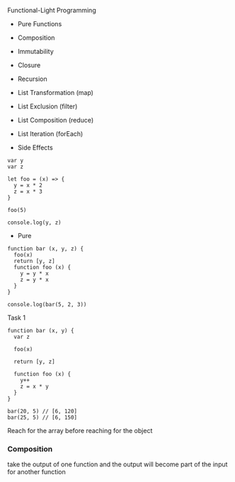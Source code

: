 Functional-Light Programming
- Pure Functions
- Composition
- Immutability
- Closure
- Recursion
- List Transformation (map)
- List Exclusion (filter)
- List Composition (reduce)
- List Iteration (forEach)


- Side Effects

```
var y
var z

let foo = (x) => {
  y = x * 2
  z = x * 3
}

foo(5)

console.log(y, z)
```

- Pure
```
function bar (x, y, z) {
  foo(x)
  return [y, z]
  function foo (x) {
    y = y * x
    z = y * x
  }
}

console.log(bar(5, 2, 3))

```

Task 1

```
function bar (x, y) {
  var z

  foo(x)

  return [y, z]

  function foo (x) {
    y++
    z = x * y
  }
}

bar(20, 5) // [6, 120]
bar(25, 5) // [6, 150]
```

Reach for the array before reaching for the object

### Composition

take the output of one function and the output will become part of the input for another function
